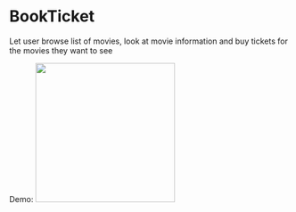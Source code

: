 # BookTicket

Let user browse list of movies, look at movie information and buy tickets for the movies they want to see
 
Demo:
<img src="https://github.com/thinhhoangpham/BookTicket/blob/main/demo.gif?raw=true" width=250><br>
